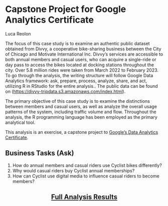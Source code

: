 Capstone Project for Google Analytics Certificate
================
Luca Reolon

The focus of this case study is to examine an authentic public dataset obtained from Divvy, a cooperative bike-sharing business between the City of Chicago and Motivate International Inc. Divvy’s services are accessible to both annual members and casual users, who can acquire a single-ride or day pass to access the bikes located at docking stations throughout the city. Over 5.8 million rides were taken from March 2022 to February 2023. To go through the analysis, the writing structure will follow Google Data Analytics framework: ask, prepare, process, analyze, share, and act, utilizing R in RStudio for the entire analysis.. The public data can be found on (<https://divvy-tripdata.s3.amazonaws.com/index.html>).

The primary objective of this case study is to examine the distinctions between members and casual users, as well as analyze the overall usage patterns of the system, including traffic volume and flow. Throughout the analysis, the R programming language has been employed as the primary analytical tool.

This analysis is an exercise, a capstone project to [Google’s Data Analytics Certificate](https://www.coursera.org/professional-certificates/google-data-analytics). 

## Business Tasks (Ask)

1.  How do annual members and casual riders use Cyclist bikes differently?
2.  Why would casual riders buy Cyclist annual memberships?
3.  How can Cyclist use digital media to influence casual riders to become members?

<div align="center">

## [Full Analysis Results](R-Markdown-Cyclist.md)

</div>

